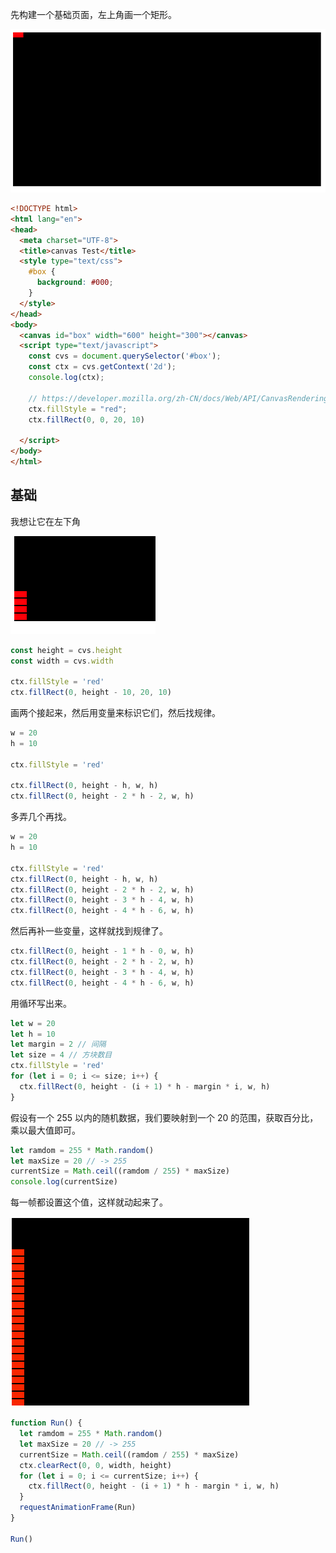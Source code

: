 先构建一个基础页面，左上角画一个矩形。

![](./img/cvs1.png)

```html
<!DOCTYPE html>
<html lang="en">
<head>
  <meta charset="UTF-8">
  <title>canvas Test</title>
  <style type="text/css">
    #box {
      background: #000;
    }
  </style>
</head>
<body>
  <canvas id="box" width="600" height="300"></canvas>
  <script type="text/javascript">
    const cvs = document.querySelector('#box');
    const ctx = cvs.getContext('2d');
    console.log(ctx);

    // https://developer.mozilla.org/zh-CN/docs/Web/API/CanvasRenderingContext2D/fillRect
    ctx.fillStyle = "red";
    ctx.fillRect(0, 0, 20, 10)

  </script>
</body>
</html>
```

## 基础

我想让它在左下角

![](./img/cvs2.png)

```js
const height = cvs.height
const width = cvs.width

ctx.fillStyle = 'red'
ctx.fillRect(0, height - 10, 20, 10)
```

画两个接起来，然后用变量来标识它们，然后找规律。

```js
w = 20
h = 10

ctx.fillStyle = 'red'

ctx.fillRect(0, height - h, w, h)
ctx.fillRect(0, height - 2 * h - 2, w, h)
```

多弄几个再找。

```js
w = 20
h = 10

ctx.fillStyle = 'red'
ctx.fillRect(0, height - h, w, h)
ctx.fillRect(0, height - 2 * h - 2, w, h)
ctx.fillRect(0, height - 3 * h - 4, w, h)
ctx.fillRect(0, height - 4 * h - 6, w, h)
```

然后再补一些变量，这样就找到规律了。

```js
ctx.fillRect(0, height - 1 * h - 0, w, h)
ctx.fillRect(0, height - 2 * h - 2, w, h)
ctx.fillRect(0, height - 3 * h - 4, w, h)
ctx.fillRect(0, height - 4 * h - 6, w, h)
```

用循环写出来。

```js
let w = 20
let h = 10
let margin = 2 // 间隔
let size = 4 // 方块数目
ctx.fillStyle = 'red'
for (let i = 0; i <= size; i++) {
  ctx.fillRect(0, height - (i + 1) * h - margin * i, w, h)
}
```

假设有一个 255 以内的随机数据，我们要映射到一个 20 的范围，获取百分比，乘以最大值即可。

```js
let ramdom = 255 * Math.random()
let maxSize = 20 // -> 255
currentSize = Math.ceil((ramdom / 255) * maxSize)
console.log(currentSize)
```

每一帧都设置这个值，这样就动起来了。

![](./img/cvs3.gif)

```js
function Run() {
  let ramdom = 255 * Math.random()
  let maxSize = 20 // -> 255
  currentSize = Math.ceil((ramdom / 255) * maxSize)
  ctx.clearRect(0, 0, width, height)
  for (let i = 0; i <= currentSize; i++) {
    ctx.fillRect(0, height - (i + 1) * h - margin * i, w, h)
  }
  requestAnimationFrame(Run)
}

Run()
```
